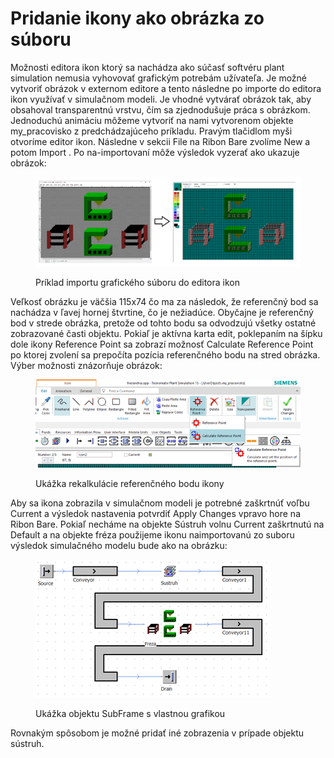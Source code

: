 # Pridanie ikony ako obrázka zo súboru

Možnosti editora ikon ktorý sa nachádza ako súčasť softvéru plant simulation nemusia vyhovovať grafickým potrebám užívateľa. Je možné vytvoriť obrázok v externom editore a tento následne po importe do editora ikon využívať v simulačnom modeli. Je vhodné vytvárať obrázok tak, aby obsahoval transparentnú vrstvu, čím sa zjednodušuje práca s obrázkom. Jednoduchú animáciu môžeme vytvoriť na nami vytvorenom objekte my\_pracovisko z predchádzajúceho príkladu. Pravým tlačidlom myši otvoríme editor ikon. Následne v sekcii File na Ribon Bare zvolíme New a potom Import . Po na-importovaní môže výsledok vyzerať ako ukazuje obrázok:

<figure><img src="../.gitbook/assets/subor_do_editoru.png" alt=""><figcaption><p>Príklad importu grafického súboru do editora ikon</p></figcaption></figure>

Veľkosť obrázku je väčšia 115x74 čo ma za následok, že referenčný bod sa nachádza v ľavej hornej štvrtine, čo je nežiadúce. Obyčajne je referenčný bod v strede obrázka, pretože od tohto bodu sa odvodzujú všetky ostatné zobrazované časti objektu. Pokiaľ je aktívna karta edit, poklepaním na šípku dole ikony Reference Point sa zobrazí možnosť Calculate Reference Point po ktorej zvolení sa prepočíta pozícia referenčného bodu na stred obrázka. Výber možnosti znázorňuje obrázok:

<figure><img src="../.gitbook/assets/ref_point.png" alt=""><figcaption><p>Ukážka rekalkulácie referenčného bodu ikony</p></figcaption></figure>

Aby sa ikona zobrazila v simulačnom modeli je potrebné zaškrtnúť voľbu Current a výsledok nastavenia potvrdiť Apply Changes vpravo hore na Ribon Bare. Pokiaľ necháme na objekte Sústruh volnu Current zaškrtnutú na Default a na objekte fréza použijeme ikonu naimportovanú zo suboru výsledok simulačného modelu bude ako na obrázku:

<figure><img src="../.gitbook/assets/subframe_grafika.png" alt=""><figcaption><p>Ukážka objektu SubFrame s vlastnou grafikou</p></figcaption></figure>

Rovnakým spôsobom je možné pridať iné zobrazenia v prípade objektu sústruh.
